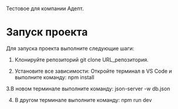 Тестовое для компании Адепт.
# Запуск проекта

Для запуска проекта выполните следующие шаги:

1. Клонируйте репозиторий git clone URL_репозитория.
   
2. Установите все зависимости:
Откройте терминал в VS Code и выполните команду: npm install

3.В новом терминале выполните команду: json-server -w db.json

4. В другом терминале выполните команду: npm run dev

